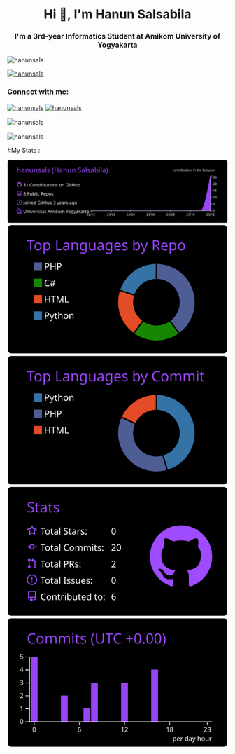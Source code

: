 <h1 align="center">Hi 👋, I'm Hanun Salsabila</h1>
<h3 align="center">I'm a 3rd-year Informatics Student at Amikom University of Yogyakarta</h3>

<p align="left"> <img src="https://komarev.com/ghpvc/?username=hanunsals&label=Profile%20views&color=0e75b6&style=flat" alt="hanunsals" /> </p>

<p align="left"> <a href="https://github.com/ryo-ma/github-profile-trophy"><img src="https://github-profile-trophy.vercel.app/?username=hanunsals" alt="hanunsals" /></a> </p>

<h3 align="left">Connect with me:</h3>
<p align="left">
<a href="https://instagram.com/hanunsals" target="blank"><img align="center" src="https://raw.githubusercontent.com/rahuldkjain/github-profile-readme-generator/master/src/images/icons/Social/instagram.svg" alt="hanunsals" height="30" width="40" /></a>
<a href="https://www.hackerrank.com/hanunsals" target="blank"><img align="center" src="https://raw.githubusercontent.com/rahuldkjain/github-profile-readme-generator/master/src/images/icons/Social/hackerrank.svg" alt="hanunsals" height="30" width="40" /></a>
</p>

<p><img align="center" src="https://github-readme-stats.vercel.app/api/top-langs?username=hanunsals&show_icons=true&locale=en&layout=compact" alt="hanunsals" /></p>

<p><img align="center" src="https://github-readme-streak-stats.herokuapp.com/?user=hanunsals&" alt="hanunsals" /></p>

#My Stats :

[![](https://raw.githubusercontent.com/hanunsals/hanunsals/master/profile-summary-card-output/midnight_purple/0-profile-details.svg)](https://github.com/vn7n24fzkq/github-profile-summary-cards)
[![](https://raw.githubusercontent.com/hanunsals/hanunsals/master/profile-summary-card-output/midnight_purple/1-repos-per-language.svg)](https://github.com/vn7n24fzkq/github-profile-summary-cards) [![](https://raw.githubusercontent.com/hanunsals/hanunsals/master/profile-summary-card-output/midnight_purple/2-most-commit-language.svg)](https://github.com/vn7n24fzkq/github-profile-summary-cards)
[![](https://raw.githubusercontent.com/hanunsals/hanunsals/master/profile-summary-card-output/midnight_purple/3-stats.svg)](https://github.com/vn7n24fzkq/github-profile-summary-cards) [![](https://raw.githubusercontent.com/hanunsals/hanunsals/master/profile-summary-card-output/midnight_purple/4-productive-time.svg)](https://github.com/vn7n24fzkq/github-profile-summary-cards)
